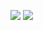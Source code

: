 ![](https://github.com/judemanutd/octa-api-server/workflows/Build/badge.svg?branch=develop)
![](https://github.com/judemanutd/octa-api-server/workflows/Deployment/badge.svg?event=pull_request)
